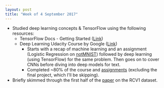 ```yaml
---
layout: post
title: "Week of 4 September 2017"
---
```


- Studied deep learning concepts & TensorFlow using the following resources:
  - TensorFlow Docs - Getting Started ([Link](https://www.tensorflow.org/get_started/get_started))
  - Deep Learning Udacity Course by Google ([Link](https://www.udacity.com/course/deep-learning--ud730))
    - Starts with a recap of machine learning and an assignment (Logistic Regression on [notMNIST](http://yaroslavvb.blogspot.sg/2011/09/notmnist-dataset.html)) followed by deep learning (using TensorFlow) for the same problem. Then goes on to cover CNNs before diving into deep models for text.
    - Completed ~80% of the course and [assignments](https://github.com/SuyashLakhotia/DeepLearningAssignments) (excluding the final project, which I'll be skipping).
- Briefly skimmed through the first half of the [paper](http://www.jmlr.org/papers/volume5/lewis04a/lewis04a.pdf) on the RCV1 dataset.
